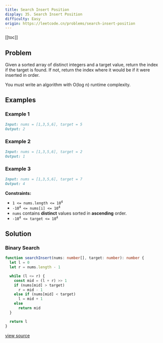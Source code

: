 ```yaml
---
title: Search Insert Position
display: 35. Search Insert Position
difficulty: Easy
origin: https://leetcode.cn/problems/search-insert-position
---
```


[[toc]]

## Problem

Given a sorted array of distinct integers and a target value, return the index if the target is found. If not, return the index where it would be if it were inserted in order.

You must write an algorithm with O(log n) runtime complexity.

## Examples

### Example 1

```md
Input: nums = [1,3,5,6], target = 5
Output: 2
```

### Example 2

```md
Input: nums = [1,3,5,6], target = 2
Output: 1
```

### Example 3

```md
Input: nums = [1,3,5,6], target = 7
Output: 4
```

**Constraints:**

- <code>1 <= nums.length <= 10<sup>4</sup></code>
- <code>-10<sup>4</sup> <= nums[i] <= 10<sup>4</sup></code>
- `nums` contains **distinct** values sorted in **ascending** order.
- <code>-10<sup>4</sup> <= target <= 10<sup>4</sup></code>

## Solution

### Binary Search

```ts
function searchInsert(nums: number[], target: number): number {
  let l = 0
  let r = nums.length - 1

  while (l <= r) {
    const mid = (l + r) >> 1
    if (nums[mid] > target)
      r = mid - 1
    else if (nums[mid] < target)
      l = mid + 1
    else
      return mid
  }

  return l
}
```

[view source](https://leetcode.cn/problems/search-insert-position)
